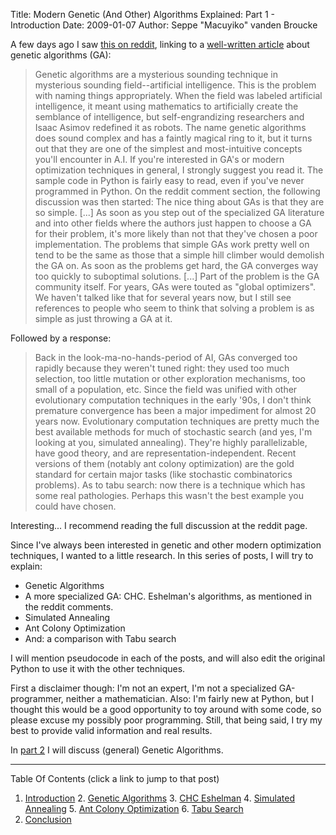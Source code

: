 Title: Modern Genetic (And Other) Algorithms Explained: Part 1 - Introduction
Date: 2009-01-07
Author: Seppe "Macuyiko" vanden Broucke

A few days ago I saw [this on reddit](http://www.reddit.com/r/programming/comments/7n1zl/genetic_algorithms_cool_name_amp_damn_simple_best/), linking to a [well-written article](http://lethain.com/entry/2009/jan/02/genetic-algorithms-cool-name-damn-simple/) about genetic algorithms (GA):

> Genetic algorithms are a mysterious sounding technique in mysterious sounding field--artificial intelligence. This is the problem with naming things appropriately. When the field was labeled artificial intelligence, it meant using mathematics to artificially create the semblance of intelligence, but self-engrandizing researchers and Isaac Asimov redefined it as robots.
> The name genetic algorithms does sound complex and has a faintly magical ring to it, but it turns out that they are one of the simplest and most-intuitive concepts you'll encounter in A.I.
> If you're interested in GA's or modern optimization techniques in general, I strongly suggest you read it. The sample code in Python is fairly easy to read, even if you've never programmed in Python. On the reddit comment section, the following discussion was then started:
> The nice thing about GAs is that they are so simple. [...] As soon as you step out of the specialized GA literature and into other fields where the authors just happen to choose a GA for their problem, it's more likely than not that they've chosen a poor implementation.
> The problems that simple GAs work pretty well on tend to be the same as those that a simple hill climber would demolish the GA on. As soon as the problems get hard, the GA converges way too quickly to suboptimal solutions. [...]
> Part of the problem is the GA community itself. For years, GAs were touted as "global optimizers". We haven't talked like that for several years now, but I still see references to people who seem to think that solving a problem is as simple as just throwing a GA at it.

Followed by a response:

> Back in the look-ma-no-hands-period of AI, GAs converged too rapidly because they weren't tuned right: they used too much selection, too little mutation or other exploration mechanisms, too small of a population, etc. Since the field was unified with other evolutionary computation techniques in the early '90s, I don't think premature convergence has been a major impediment for almost 20 years now. Evolutionary computation techniques are pretty much the best available methods for much of stochastic search (and yes, I'm looking at you, simulated annealing). They're highly parallelizable, have good theory, and are representation-independent. Recent versions of them (notably ant colony optimization) are the gold standard for certain major tasks (like stochastic combinatorics problems).
> As to tabu search: now there is a technique which has some real pathologies. Perhaps this wasn't the best example you could have chosen.

Interesting... I recommend reading the full discussion at the reddit page.

Since I've always been interested in genetic and other modern optimization techniques, I wanted to a little research. In this series of posts, I will try to explain:

  - Genetic Algorithms
  - A more specialized GA: CHC. Eshelman's algorithms, as mentioned in the reddit comments.
  - Simulated Annealing
  - Ant Colony Optimization
  - And: a comparison with Tabu search

I will mention pseudocode in each of the posts, and will also edit the original Python to use it with the other techniques.

First a disclaimer though: I'm not an expert, I'm not a specialized GA-programmer, neither a mathematician. Also: I'm fairly new at Python, but I thought this would be a good opportunity to toy around with some code, so please excuse my possibly poor programming. Still, that being said, I try my best to provide valid information and real results.

In [part 2](|filename|2009_01_modern-genetic-and-other-algorithms-2.md) I will discuss (general) Genetic Algorithms.

-----

Table Of Contents (click a link to jump to that post)

1. [Introduction](|filename|2009_01_modern-genetic-and-other-algorithms-1.md)
2. [Genetic Algorithms](|filename|2009_01_modern-genetic-and-other-algorithms-2.md)
3. [CHC Eshelman](|filename|2009_01_modern-genetic-and-other-algorithms-3.md)
4. [Simulated Annealing](|filename|2009_01_modern-genetic-and-other-algorithms-4.md)
5. [Ant Colony Optimization](|filename|2009_01_modern-genetic-and-other-algorithms-5.md)
6. [Tabu Search](|filename|2009_01_modern-genetic-and-other-algorithms-6.md)
7. [Conclusion](|filename|2009_01_modern-genetic-and-other-algorithms-7.md)

